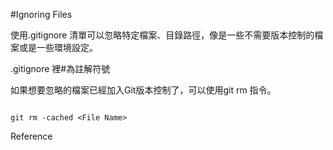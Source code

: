#Ignoring Files


使用.gitignore 清單可以忽略特定檔案、目錄路徑，像是一些不需要版本控制的檔案或是一些環境設定。

.gitignore 裡#為註解符號

如果想要忽略的檔案已經加入Git版本控制了，可以使用git rm 指令。

```

git rm -cached <File Name>

```

Reference [](https://help.github.com/articles/ignoring-files/)
